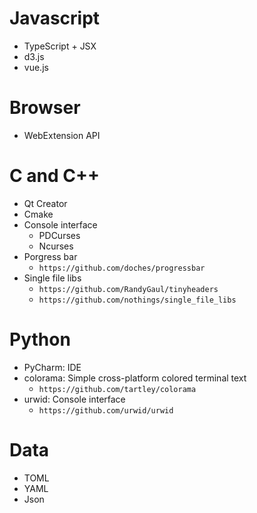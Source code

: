 Javascript
=====
* TypeScript + JSX
* d3.js
* vue.js

Browser
=====
* WebExtension API

C and C++
=====
* Qt Creator
* Cmake
* Console interface
    * PDCurses
    * Ncurses
* Porgress bar
    * `https://github.com/doches/progressbar`
* Single file libs
    * `https://github.com/RandyGaul/tinyheaders`
    * `https://github.com/nothings/single_file_libs`

Python
=====
* PyCharm: IDE
* colorama: Simple cross-platform colored terminal text
    * `https://github.com/tartley/colorama`
* urwid: Console interface
    * `https://github.com/urwid/urwid`

Data
=====
* TOML
* YAML
* Json

